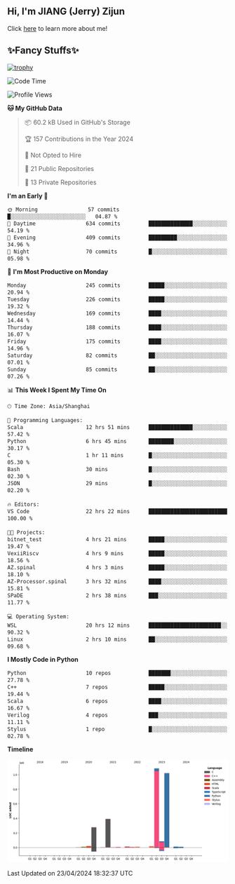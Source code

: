 ## Hi, I'm JIANG (Jerry) Zijun

Click [here](https://jzjerry.github.io/about/) to learn more about me!

## ✨Fancy Stuffs✨
[![trophy](https://github-profile-trophy.vercel.app/?username=jzjerry&theme=onedark)](https://github.com/ryo-ma/github-profile-trophy)
<!--START_SECTION:waka-->
![Code Time](http://img.shields.io/badge/Code%20Time-430%20hrs%2049%20mins-blue)

![Profile Views](http://img.shields.io/badge/Profile%20Views-0-blue)

**🐱 My GitHub Data** 

> 📦 60.2 kB Used in GitHub's Storage 
 > 
> 🏆 157 Contributions in the Year 2024
 > 
> 🚫 Not Opted to Hire
 > 
> 📜 21 Public Repositories 
 > 
> 🔑 13 Private Repositories 
 > 
**I'm an Early 🐤** 

```text
🌞 Morning                57 commits          █░░░░░░░░░░░░░░░░░░░░░░░░   04.87 % 
🌆 Daytime                634 commits         ██████████████░░░░░░░░░░░   54.19 % 
🌃 Evening                409 commits         █████████░░░░░░░░░░░░░░░░   34.96 % 
🌙 Night                  70 commits          █░░░░░░░░░░░░░░░░░░░░░░░░   05.98 % 
```
📅 **I'm Most Productive on Monday** 

```text
Monday                   245 commits         █████░░░░░░░░░░░░░░░░░░░░   20.94 % 
Tuesday                  226 commits         █████░░░░░░░░░░░░░░░░░░░░   19.32 % 
Wednesday                169 commits         ████░░░░░░░░░░░░░░░░░░░░░   14.44 % 
Thursday                 188 commits         ████░░░░░░░░░░░░░░░░░░░░░   16.07 % 
Friday                   175 commits         ████░░░░░░░░░░░░░░░░░░░░░   14.96 % 
Saturday                 82 commits          ██░░░░░░░░░░░░░░░░░░░░░░░   07.01 % 
Sunday                   85 commits          ██░░░░░░░░░░░░░░░░░░░░░░░   07.26 % 
```


📊 **This Week I Spent My Time On** 

```text
🕑︎ Time Zone: Asia/Shanghai

💬 Programming Languages: 
Scala                    12 hrs 51 mins      ██████████████░░░░░░░░░░░   57.42 % 
Python                   6 hrs 45 mins       ████████░░░░░░░░░░░░░░░░░   30.17 % 
C                        1 hr 11 mins        █░░░░░░░░░░░░░░░░░░░░░░░░   05.30 % 
Bash                     30 mins             █░░░░░░░░░░░░░░░░░░░░░░░░   02.30 % 
JSON                     29 mins             █░░░░░░░░░░░░░░░░░░░░░░░░   02.20 % 

🔥 Editors: 
VS Code                  22 hrs 22 mins      █████████████████████████   100.00 % 

🐱‍💻 Projects: 
bitnet_test              4 hrs 21 mins       █████░░░░░░░░░░░░░░░░░░░░   19.47 % 
VexiiRiscv               4 hrs 9 mins        █████░░░░░░░░░░░░░░░░░░░░   18.56 % 
AZ.spinal                4 hrs 3 mins        █████░░░░░░░░░░░░░░░░░░░░   18.10 % 
AZ-Processor.spinal      3 hrs 32 mins       ████░░░░░░░░░░░░░░░░░░░░░   15.81 % 
SPaDE                    2 hrs 38 mins       ███░░░░░░░░░░░░░░░░░░░░░░   11.77 % 

💻 Operating System: 
WSL                      20 hrs 12 mins      ███████████████████████░░   90.32 % 
Linux                    2 hrs 10 mins       ██░░░░░░░░░░░░░░░░░░░░░░░   09.68 % 
```

**I Mostly Code in Python** 

```text
Python                   10 repos            ███████░░░░░░░░░░░░░░░░░░   27.78 % 
C++                      7 repos             █████░░░░░░░░░░░░░░░░░░░░   19.44 % 
Scala                    6 repos             ████░░░░░░░░░░░░░░░░░░░░░   16.67 % 
Verilog                  4 repos             ███░░░░░░░░░░░░░░░░░░░░░░   11.11 % 
Stylus                   1 repo              █░░░░░░░░░░░░░░░░░░░░░░░░   02.78 % 
```



**Timeline**

![Lines of Code chart](https://raw.githubusercontent.com/Jzjerry/Jzjerry/main/assets/bar_graph.png)


 Last Updated on 23/04/2024 18:32:37 UTC
<!--END_SECTION:waka-->
